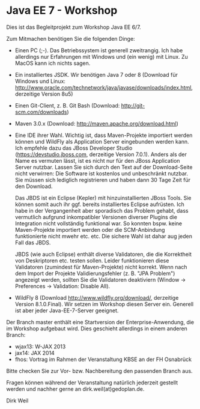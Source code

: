 Java EE 7 - Workshop
========================

Dies ist das Begleitprojekt zum Workshop Java EE 6/7.

Zum Mitmachen benötigen Sie die folgenden Dinge:

- Einen PC (;-). Das Betriebssystem ist generell zweitrangig. Ich habe allerdings nur Erfahrungen mit Windows und (ein wenig) mit Linux. Zu MacOS kann ich nichts sagen.

- Ein installiertes JSDK. Wir benötigen Java 7 oder 8 (Download für Windows und Linux: http://www.oracle.com/technetwork/java/javase/downloads/index.html, derzeitige Version 8u5)

- Einen Git-Client, z. B. Git Bash (Download: http://git-scm.com/downloads)

- Maven 3.0.x (Download: http://maven.apache.org/download.html)

- Eine IDE ihrer Wahl. Wichtig ist, dass Maven-Projekte importiert werden können und WildFly als Application Server eingebunden werden kann. Ich empfehle dazu das
  JBoss Developer Studio (https://devstudio.jboss.com, derzeitige Version 7.0.1). Anders als der Name es vermuten lässt, ist es nicht nur für den JBoss Application
  Server nutzbar. Lassen Sie sich durch den Text auf der Download-Seite nicht verwirren: Die Software ist kostenlos und unbeschränkt nutzbar. Sie müssen sich lediglich 
  registrieren und haben dann 30 Tage Zeit für den Download.
  
  Das JBDS ist ein Eclipse (Kepler) mit hinzuinstallierten JBoss Tools. Sie können somit auch ihr ggf. bereits installiertes Eclipse aufrüsten. Ich habe in der
  Vergangenheit aber sporadisch das Problem gehabt, dass vermutlich aufgrund inkompatibler Versionen diverser Plugins die Integration nicht vollständig funktional war.
  So konnten bspw. keine Maven-Projekte importiert werden oder die SCM-Anbindung funktionierte nicht mwehr etc. etc. Die sichere Wahl ist dahar aug jeden Fall das JBDS.
  
  JBDS (wie auch Eclipse) enthält diverse Validatoren, die die Korrektheit von Deskriptoren etc. testen sollen. Leider funktionieren diese Validatoren (zumindest für 
  Maven-Projekte) nicht korrekt. Wenn nach dem Import der Projekte Validierungsfehler (z. B. "JPA Problem") angezeigt werden, sollten Sie die Validatoren deaktiviern 
  (Window -> Preferences -> Validation: Disable All).

- WildFly 8 (Download http://www.wildfly.org/download/, derzeitige Version 8.1.0.Final). Wir setzen im Workshop diesen Server ein. Generell ist aber jeder 
  Java-EE-7-Server geeignet.
  

Der Branch master enthält eine Startversion der Enterprise-Anwendung, die im Workshop aufgebaut wird. Dies geschieht allerdings in einem anderen Branch:
- wjax13: W-JAX 2013
- jax14:  JAX 2014
- fhos:   Vortrag im Rahmen der Veranstaltung KBSE an der FH Osnabrück

Bitte checken Sie zur Vor- bzw. Nachbereitung den passenden Branch aus.
  
Fragen können während der Veranstaltung natürlich jederzeit gestellt werden und nachher gerne an dirk.weil(at)gedoplan.de.

Dirk Weil   
